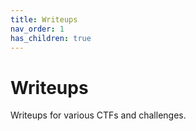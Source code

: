 ```yaml
---
title: Writeups
nav_order: 1
has_children: true
---
```


# Writeups

Writeups for various CTFs and challenges.
